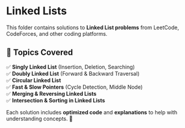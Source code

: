 # Linked Lists  
This folder contains solutions to **Linked List problems** from LeetCode, CodeForces, and other coding platforms.  

## 📌 Topics Covered  
✅ **Singly Linked List** (Insertion, Deletion, Searching)  
✅ **Doubly Linked List** (Forward & Backward Traversal)  
✅ **Circular Linked List**  
✅ **Fast & Slow Pointers** (Cycle Detection, Middle Node)  
✅ **Merging & Reversing Linked Lists**  
✅ **Intersection & Sorting in Linked Lists**  

Each solution includes **optimized code** and **explanations** to help with understanding concepts. 🚀  
